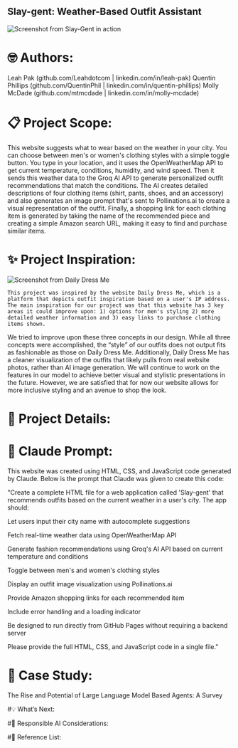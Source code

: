 ## Slay-gent: Weather-Based Outfit Assistant
![Screenshot from Slay-Gent in action](path/to/image.jpg)

# 🤓 Authors:  

Leah Pak (github.com/Leahdotcom | linkedin.com/in/leah-pak) 
Quentin Phillips (github.com/QuentinPhil | linkedin.com/in/quentin-phillips) 
Molly McDade (github.com/mtmcdade | linkedin.com/in/molly-mcdade)  

# 📋 Project Scope: 

This website suggests what to wear based on the weather in your city. You can choose between men's or women's clothing styles with a simple toggle button. You type in your location, and it uses the OpenWeatherMap API to get current temperature, conditions, humidity, and wind speed. Then it sends this weather data to the Groq AI API to generate personalized outfit recommendations that match the conditions. The AI creates detailed descriptions of four clothing items (shirt, pants, shoes, and an accessory) and also generates an image prompt that's sent to Pollinations.ai to create a visual representation of the outfit. Finally, a shopping link for each clothing item is generated by taking the name of the recommended piece and creating a simple Amazon search URL, making it easy to find and purchase similar items.     

# ✨ Project Inspiration: 

![Screenshot from Daily Dress Me](path/to/image.jpg)

	This project was inspired by the website Daily Dress Me, which is a platform that depicts outfit inspiration based on a user's IP address. The main inspiration for our project was that this website has 3 key areas it could improve upon: 1) options for men's styling 2) more detailed weather information and 3) easy links to purchase clothing items shown. 

We tried to improve upon these three concepts in our design. While all three concepts were accomplished, the “style” of our outfits does not output fits as fashionable as those on Daily Dress Me. Additionally, Daily Dress Me has a cleaner visualization of the outfits that likely pulls from real website photos, rather than AI image generation. We will continue to work on the features in our model to achieve better visual and stylistic presentations in the future. However, we are satisfied that for now our website allows for more inclusive styling and an avenue to shop the look. 

# 🔎 Project Details: 

 

# 🦾 Claude Prompt: 

This website was created using HTML, CSS, and JavaScript code generated by Claude. Below is the prompt that Claude was given to create this code: 

"Create a complete HTML file for a web application called 'Slay-gent' that recommends outfits based on the current weather in a user's city. The app should: 

Let users input their city name with autocomplete suggestions 

Fetch real-time weather data using OpenWeatherMap API 

Generate fashion recommendations using Groq's AI API based on current temperature 	and conditions 

Toggle between men's and women's clothing styles 

Display an outfit image visualization using Pollinations.ai 

Provide Amazon shopping links for each recommended item 

Include error handling and a loading indicator 

Be designed to run directly from GitHub Pages without requiring a backend server 

Please provide the full HTML, CSS, and JavaScript code in a single file." 

 

#  📖  Case Study:  

 The Rise and Potential of Large Language Model Based Agents: A Survey   

 
 

#💡 What’s Next: 

#🤝 Responsible AI Considerations: 

#📕 Reference List: 
